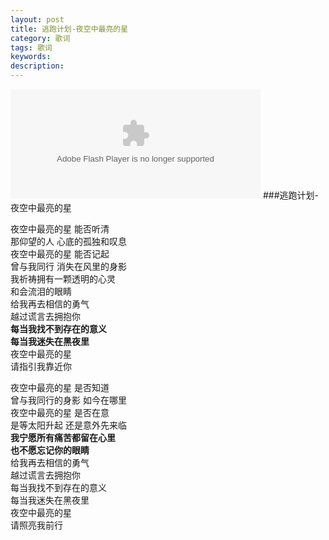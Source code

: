 ```yaml
---
layout: post
title: 逃跑计划-夜空中最亮的星
category: 歌词
tags: 歌词
keywords:
description:
---
```

<embed src="http://www.xiami.com/widget/0_1770201852/multiPlayer.swf" type="application/x-shockwave-flash" width="400" height="175" wmode="transparent"></embed>
###逃跑计划-夜空中最亮的星

夜空中最亮的星 能否听清  
那仰望的人 心底的孤独和叹息  
夜空中最亮的星 能否记起  
曾与我同行 消失在风里的身影  
我祈祷拥有一颗透明的心灵  
和会流泪的眼睛  
给我再去相信的勇气  
越过谎言去拥抱你  
**每当我找不到存在的意义**  
**每当我迷失在黑夜里**  
夜空中最亮的星  
请指引我靠近你

夜空中最亮的星 是否知道  
曾与我同行的身影 如今在哪里  
夜空中最亮的星 是否在意  
是等太阳升起 还是意外先来临  
**我宁愿所有痛苦都留在心里**  
**也不愿忘记你的眼睛**  
给我再去相信的勇气  
越过谎言去拥抱你  
每当我找不到存在的意义  
每当我迷失在黑夜里  
夜空中最亮的星  
请照亮我前行